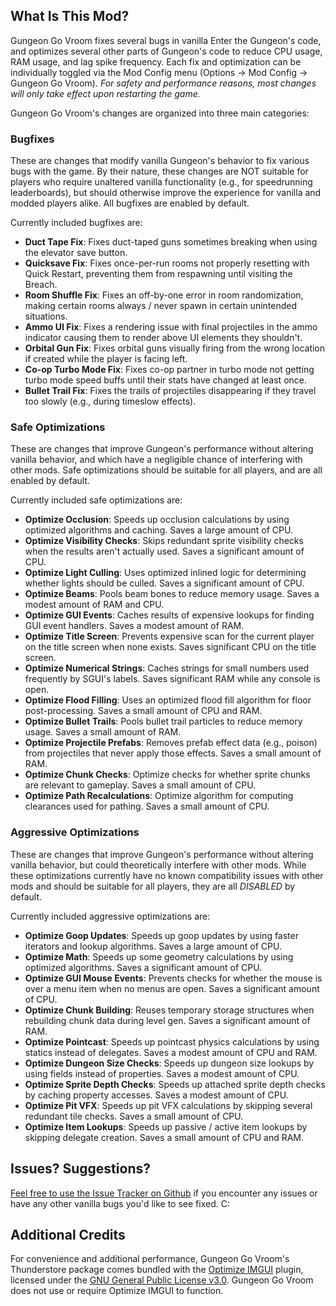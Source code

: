 ## What Is This Mod?

Gungeon Go Vroom fixes several bugs in vanilla Enter the Gungeon's code, and optimizes several other parts of Gungeon's code to reduce CPU usage, RAM usage, and lag spike frequency. Each fix and optimization can be individually toggled via the Mod Config menu (Options -> Mod Config -> Gungeon Go Vroom). *For safety and performance reasons, most changes will only take effect upon restarting the game.*

Gungeon Go Vroom's changes are organized into three main categories:

### Bugfixes

These are changes that modify vanilla Gungeon's behavior to fix various bugs with the game. By their nature, these changes are NOT suitable for players who require unaltered vanilla functionality (e.g., for speedrunning leaderboards), but should otherwise improve the experience for vanilla and modded players alike. All bugfixes are enabled by default.

Currently included bugfixes are:
  - **Duct Tape Fix**: Fixes duct-taped guns sometimes breaking when using the elevator save button.
  - **Quicksave Fix**: Fixes once-per-run rooms not properly resetting with Quick Restart, preventing them from respawning until visiting the Breach.
  - **Room Shuffle Fix**: Fixes an off-by-one error in room randomization, making certain rooms always / never spawn in certain unintended situations.
  - **Ammo UI Fix**: Fixes a rendering issue with final projectiles in the ammo indicator causing them to render above UI elements they shouldn't.
  - **Orbital Gun Fix**: Fixes orbital guns visually firing from the wrong location if created while the player is facing left.
  - **Co-op Turbo Mode Fix**: Fixes co-op partner in turbo mode not getting turbo mode speed buffs until their stats have changed at least once.
  - **Bullet Trail Fix**: Fixes the trails of projectiles disappearing if they travel too slowly (e.g., during timeslow effects).

### Safe Optimizations

These are changes that improve Gungeon's performance without altering vanilla behavior, and which have a negligible chance of interfering with other mods. Safe optimizations should be suitable for all players, and are all enabled by default.

Currently included safe optimizations are:
  - **Optimize Occlusion**: Speeds up occlusion calculations by using optimized algorithms and caching. Saves a large amount of CPU.
  - **Optimize Visibility Checks**: Skips redundant sprite visibility checks when the results aren't actually used. Saves a significant amount of CPU.
  - **Optimize Light Culling**: Uses optimized inlined logic for determining whether lights should be culled. Saves a significant amount of CPU.
  - **Optimize Beams**: Pools beam bones to reduce memory usage.  Saves a modest amount of RAM and CPU.
  - **Optimize GUI Events**: Caches results of expensive lookups for finding GUI event handlers. Saves a modest amount of RAM.
  - **Optimize Title Screen**: Prevents expensive scan for the current player on the title screen when none exists. Saves significant CPU on the title screen.
  - **Optimize Numerical Strings**: Caches strings for small numbers used frequently by SGUI's labels. Saves significant RAM while any console is open.
  - **Optimize Flood Filling**: Uses an optimized flood fill algorithm for floor post-processing. Saves a small amount of CPU and RAM.
  - **Optimize Bullet Trails**: Pools bullet trail particles to reduce memory usage. Saves a small amount of RAM.
  - **Optimize Projectile Prefabs**: Removes prefab effect data (e.g., poison) from projectiles that never apply those effects. Saves a small amount of RAM.
  - **Optimize Chunk Checks**: Optimize checks for whether sprite chunks are relevant to gameplay. Saves a small amount of CPU.
  - **Optimize Path Recalculations**: Optimize algorithm for computing clearances used for pathing. Saves a small amount of CPU.

### Aggressive Optimizations

These are changes that improve Gungeon's performance without altering vanilla behavior, but could theoretically interfere with other mods. While these optimizations currently have no known compatibility issues with other mods and should be suitable for all players, they are all *DISABLED* by default.

Currently included aggressive optimizations are:
  - **Optimize Goop Updates**: Speeds up goop updates by using faster iterators and lookup algorithms. Saves a large amount of CPU.
  - **Optimize Math**: Speeds up some geometry calculations by using optimized algorithms. Saves a significant amount of CPU.
  - **Optimize GUI Mouse Events**: Prevents checks for whether the mouse is over a menu item when no menus are open. Saves a significant amount of CPU.
  - **Optimize Chunk Building**: Reuses temporary storage structures when rebuilding chunk data during level gen. Saves a significant amount of RAM.
  - **Optimize Pointcast**: Speeds up pointcast physics calculations by using statics instead of delegates. Saves a modest amount of CPU and RAM.
  - **Optimize Dungeon Size Checks**: Speeds up dungeon size lookups by using fields instead of properties. Saves a modest amount of CPU.
  - **Optimize Sprite Depth Checks**: Speeds up attached sprite depth checks by caching property accesses. Saves a modest amount of CPU.
  - **Optimize Pit VFX**: Speeds up pit VFX calculations by skipping several redundant tile checks. Saves a small amount of CPU.
  - **Optimize Item Lookups**: Speeds up passive / active item lookups by skipping delegate creation. Saves a small amount of CPU and RAM.

## Issues? Suggestions?

[Feel free to use the Issue Tracker on Github](https://github.com/pcrain/GungeonGoVroom/issues) if you encounter any issues or have any other vanilla bugs you'd like to see fixed. C:

## Additional Credits

For convenience and additional performance, Gungeon Go Vroom's Thunderstore package comes bundled with the [Optimize IMGUI](https://github.com/BepInEx/BepInEx.Utility) plugin, licensed under the [GNU General Public License v3.0](https://github.com/BepInEx/BepInEx.Utility/blob/master/LICENSE). Gungeon Go Vroom does not use or require Optimize IMGUI to function.
